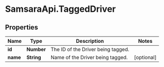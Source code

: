 # SamsaraApi.TaggedDriver

## Properties
Name | Type | Description | Notes
------------ | ------------- | ------------- | -------------
**id** | **Number** | The ID of the Driver being tagged. | 
**name** | **String** | Name of the Driver being tagged. | [optional] 


